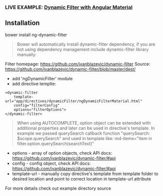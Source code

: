 ### LIVE EXAMPLE: [Dynamic Filter with Angular Material](https://ivanblazevic.github.io/angular-dynamic-filter/)

## Installation

 bower install ng-dynamic-filter

 > Bower will automatically install dynamic-filter dependency, if you are not using dependency management include dynamic-filter library manually:

Filter homepage: https://github.com/ivanblazevic/dynamic-filter
Source: https://github.com/ivanblazevic/dynamic-filter/blob/master/dest/

 * add 'ngDynamicFilter' module
 * add directive templte:

```
<dynamic-filter
    template-url="app/directives/dynamicFilter/ngDynamicFilterMaterial.html"
    config="filterConfig"
    options="filterOptions">
</dynamic-filter>
```

> When using AUTOCOMPLETE, option object can be extended with additional properties and later can be used in directive's template. In example we passed querySearch callback function "querySearch: $scope.querySearch" and used in template like: md-items="item in filter.option.querySearch(searchText)"

* options - array of option objects, check API docs: https://github.com/ivanblazevic/dynamic-filter/#api
* config - config object, check API docs: https://github.com/ivanblazevic/dynamic-filter/#api
* template-url - manually copy directive's template from template folder to desired location and point to correct location in template-url attribute

For more details check out example directory source
